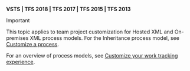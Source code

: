 
<b>VSTS | TFS 2018 | TFS 2017 | TFS 2015 | TFS 2013</b> 

>[!IMPORTANT]  
>This topic applies to team project customization for Hosted XML and On-premises XML process models. For the Inheritance process model, see [Customize a process](/vsts/work/customize/process/customize-process).
>
>For an overview of process models, see [Customize your work tracking experience](/vsts/work/customize/customize-work).  


